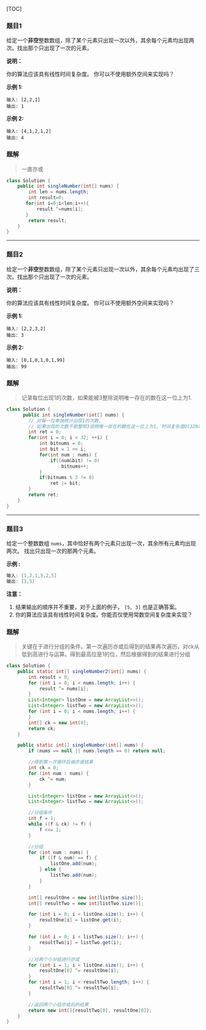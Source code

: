 [TOC]

### 题目1

给定一个**非空**整数数组，除了某个元素只出现一次以外，其余每个元素均出现两次。找出那个只出现了一次的元素。

**说明：**

你的算法应该具有线性时间复杂度。 你可以不使用额外空间来实现吗？

**示例 1:**

```
输入: [2,2,1]
输出: 1
```

**示例 2:**

```
输入: [4,1,2,1,2]
输出: 4
```

### 题解

> 一直亦或

```java
class Solution {
    public int singleNumber(int[] nums) {
        int len = nums.length;
        int result=0;
       for(int i=0;i<len;i++){
           result ^=nums[i];
       } 
        return result;
    }
}
```

----

### 题目2

给定一个**非空**整数数组，除了某个元素只出现一次以外，其余每个元素均出现了三次。找出那个只出现了一次的元素。

**说明：**

你的算法应该具有线性时间复杂度。 你可以不使用额外空间来实现吗？

**示例 1:**

```
输入: [2,2,3,2]
输出: 3
```

**示例 2:**

```
输入: [0,1,0,1,0,1,99]
输出: 99
```

### 题解

> 记录每位出现1的次数，如果能被3整除说明唯一存在的数在这一位上为1.

```java
class Solution {
      public int singleNumber(int[] nums) {
        // 对每一位单独统计出现1的次数, 
        // 如果出现的次数不能整除3说明唯一存在的数在这一位上为1, 时间复杂度O(32N)
        int ret = 0;
        for(int i = 0; i < 32; ++i) {
            int bitnums = 0;
            int bit = 1 << i;
            for(int num : nums) {
                if((num&bit) != 0)
                    bitnums++;
            }
            if(bitnums % 3 != 0)
                ret |= bit;
        }
        return ret;
    }
}
```

------

### 题目3

给定一个整数数组 `nums`，其中恰好有两个元素只出现一次，其余所有元素均出现两次。 找出只出现一次的那两个元素。

**示例 :**

```java
输入: [1,2,1,3,2,5]
输出: [3,5]
```

**注意：**

1. 结果输出的顺序并不重要，对于上面的例子， `[5, 3]` 也是正确答案。
2. 你的算法应该具有线性时间复杂度。你能否仅使用常数空间复杂度来实现？

### 题解

> 关键在于进行分组的条件。第一次遍历亦或后得到的结果再次遍历，对ck从低到高进行与运算。得到最高位是1的位，然后根据得到的结果进行分组

```java
class Solution {
    public static int[] singleNumber2(int[] nums) {
        int result = 0;
        for (int i = 0; i < nums.length; i++) {
            result ^= nums[i];
        }
        List<Integer> listOne = new ArrayList<>();
        List<Integer> listTwo = new ArrayList<>();
        for (int i = 0; i < nums.length; i++) {
        }
        int[] ck = new int[0];
        return ck;
    }

    public static int[] singleNumber(int[] nums) {
        if (nums == null || nums.length == 0) return null;

        //得到第一次循环后端亦或结果
        int ck = 0;
        for (int num : nums) {
            ck ^= num;
        }

        List<Integer> listOne = new ArrayList<>();
        List<Integer> listTwo = new ArrayList<>();

        //分组条件
        int f = 1;
        while ((f & ck) != f) {
            f <<= 1;
        }

        //分组
        for (int num : nums) {
            if ((f & num) == f) {
                listOne.add(num);
            } else {
                listTwo.add(num);
            }
        }

        int[] resultOne = new int[listOne.size()];
        int[] resultTwo = new int[listTwo.size()];

        for (int i = 0; i < listOne.size(); i++) {
            resultOne[i] = listOne.get(i);
        }

        for (int i = 0; i < listTwo.size(); i++) {
            resultTwo[i] = listTwo.get(i);
        }

        //对两个小分组进行亦或
        for (int i = 1; i < listOne.size(); i++) {
            resultOne[0] ^= resultOne[i];
        }
        for (int i = 1; i < resultTwo.length; i++) {
            resultTwo[0] ^= resultTwo[i];
        }

        //返回两个小组亦或后的结果
        return new int[]{resultTwo[0], resultOne[0]};
    }
}
```

